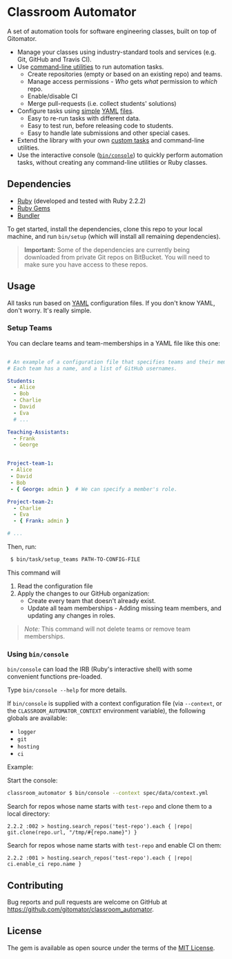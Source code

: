 # Classroom Automator

A set of automation tools for software engineering classes, built on top of Gitomator.

 * Manage your classes using industry-standard tools and services (e.g. Git, GitHub and Travis CI).
 * Use [command-line utilities](bin/task) to run automation tasks.       
    * Create repositories (empty or based on an existing repo) and teams.
    * Manage access permissions - _Who_ gets _what_ permission to _which_ repo.
    * Enable/disable CI
    * Merge pull-requests (i.e. collect students' solutions)
 * Configure tasks using [simple](spec/data/assignment.yml) [YAML](spec/data/teams.yml) [files](spec/data/context.yml).
    * Easy to re-run tasks with different data.
    * Easy to test run, before releasing code to students.
    * Easy to handle late submissions and other special cases.
 * Extend the library with your own [custom tasks](lib/classroom_automator/task) and command-line utilities.
 * Use the interactive console ([`bin/console`](bin/console)) to quickly perform automation tasks, without creating any command-line utilities or Ruby classes.


## Dependencies

 * [Ruby](https://www.ruby-lang.org/en/downloads/) (developed and tested with Ruby 2.2.2)
 * [Ruby Gems](https://rubygems.org/pages/download)
 * [Bundler](http://bundler.io/)

To get started, install the dependencies, clone this repo to your local machine, and run `bin/setup`
(which will install all remaining dependencies).

 > **Important:** Some of the dependencies are currently being downloaded from
 > private Git repos on BitBucket. You will need to make sure you have access
 > to these repos.


## Usage

All tasks run based on [YAML](http://yaml.org/) configuration files.
If you don't know YAML, don't worry. It's really simple.

### Setup Teams

You can declare teams and team-memberships in a YAML file like this one:

```yaml

# An example of a configuration file that specifies teams and their members.
# Each team has a name, and a list of GitHub usernames.

Students:
  - Alice
  - Bob
  - Charlie
  - David
  - Eva
  # ...

Teaching-Assistants:
  - Frank
  - George


Project-team-1:
 - Alice
 - David
 - Bob
 - { George: admin }  # We can specify a member's role.

Project-team-2:
  - Charlie
  - Eva
  - { Frank: admin }

# ...
```

Then, run:

```sh
 $ bin/task/setup_teams PATH-TO-CONFIG-FILE
```

This command will

 1. Read the configuration file
 2. Apply the changes to our GitHub organization:
     - Create every team that doesn't already exist.
     - Update all team memberships - Adding missing team members, and updating any changes in roles.

 > _Note:_ This command will not delete teams or remove team memberships.



### Using `bin/console`

`bin/console` can load the IRB (Ruby's interactive shell) with some convenient functions pre-loaded.

Type `bin/console --help` for more details.

If `bin/console` is supplied with a context configuration file (via `--context`, or the `CLASSROOM_AUTOMATOR_CONTEXT` environment variable), the following globals are available:

 * `logger`
 * `git`
 * `hosting`
 * `ci`


Example:

Start the console:

```sh
classroom_automator $ bin/console --context spec/data/context.yml
```

Search for repos whose name starts with `test-repo` and clone them to a local directory:

```
2.2.2 :002 > hosting.search_repos('test-repo').each { |repo| git.clone(repo.url, "/tmp/#{repo.name}") }
```

Search for repos whose name starts with `test-repo` and enable CI on them:

```
2.2.2 :001 > hosting.search_repos('test-repo').each { |repo| ci.enable_ci repo.name }
```

## Contributing

Bug reports and pull requests are welcome on GitHub at https://github.com/gitomator/classroom_automator.


## License

The gem is available as open source under the terms of the [MIT License](http://opensource.org/licenses/MIT).
